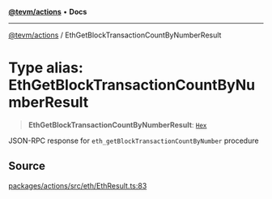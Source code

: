 [**@tevm/actions**](../README.md) • **Docs**

***

[@tevm/actions](../globals.md) / EthGetBlockTransactionCountByNumberResult

# Type alias: EthGetBlockTransactionCountByNumberResult

> **EthGetBlockTransactionCountByNumberResult**: [`Hex`](Hex.md)

JSON-RPC response for `eth_getBlockTransactionCountByNumber` procedure

## Source

[packages/actions/src/eth/EthResult.ts:83](https://github.com/evmts/tevm-monorepo/blob/main/packages/actions/src/eth/EthResult.ts#L83)
